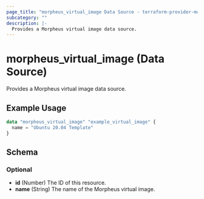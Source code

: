 ```yaml
---
page_title: "morpheus_virtual_image Data Source - terraform-provider-morpheus"
subcategory: ""
description: |-
  Provides a Morpheus virtual image data source.
---
```


# morpheus_virtual_image (Data Source)

Provides a Morpheus virtual image data source.

## Example Usage

```terraform
data "morpheus_virtual_image" "example_virtual_image" {
  name = "Ubuntu 20.04 Template"
}
```

<!-- schema generated by tfplugindocs -->
## Schema

### Optional

- **id** (Number) The ID of this resource.
- **name** (String) The name of the Morpheus virtual image.